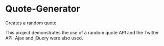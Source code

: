 # Quote-Generator
Creates a random quote

This project demonstrates the use of a random quote API and the Twitter API. Ajax and jQuery were also used.
